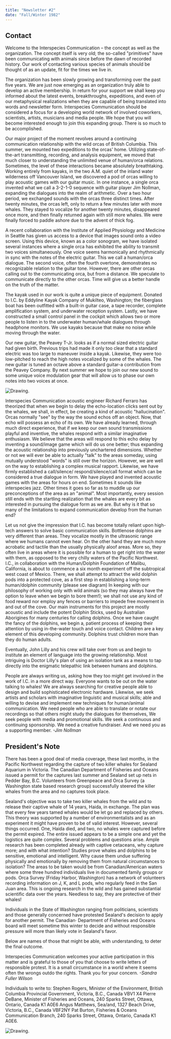 ```yaml
---
title: "Newsletter #2"
date: "Fall/Winter 1982"
---
```


## Contact

Welcome to the Interspecies Communication – the concept as well as the organization. The concept itself is very old; the so-called "primitives" have been communicating with animals since before the dawn of recorded history. Our work of contacting various species of animals should be thought of as an update, fit for the times we live in.
 
The organization has been slowly growing and transforming over the past five years. We are just now emerging as an organization truly able to develop an active membership. In return for your support we shall keep you informed about the latest events, breakthroughs, expeditions, and even of our metaphysical realizations when they are capable of being translated into words and newsletter form. Interspecies Communication should be considered a focus for a developing world network of involved coworkers, scientists, artists, musicians and media people. We hope that you will become interested enough to join this expanding group. There is so much to be accomplished. 

Our major project of the moment revolves around a continuing communication relationship with the wild orcas of British Columbia. This summer, we mounted two expeditions to the orcas' home. Utilizing state-of-the-art transmitting, recording, and analysis equipment, we moved that much closer to understanding the unlimited venue of human/orca relations. Sometimes, the level of these interactions became absolutely breathtaking. Working entirely from kayaks, in the two A.M. quiet of the inland water wilderness off Vancouver Island, we discovered a pod of orcas willing to play acoustic games with our guitar music. In one instance, a single orca invented what we 
call a 3-2-1-0 sequence with guitar player Jim Nollman, expanding the dialogues into the realm of arithmetic. Over a two hour period, we exchanged sounds with the orcas three distinct times. After twenty minutes, the orcas left, only to return a few minutes later with more whales. They stayed to vocalize for another twenty minutes, disappeared once more, and then finally returned again with still more whales. We were finally forced to paddle ashore due to the advent of thick fog. 

A recent collaboration with the Institute of Applied Physiology and Medicine in Seattle has given us access to a device that images sound onto a video screen. Using this device, known as a color sonogram, we have isolated several instances where a single orca has exhibited the ability to transmit two voices simultaneously. One voice seems harmonically and rhythmically in sync with the notes of the electric guitar. This we call a human/orca dialogue. The second voice, often the fourth overtone, demonstrates no recognizable relation to the guitar tone. However, there are other orcas calling out to the communicating orca, but from a distance. We speculate to communicate  directly to the other orcas. Time will give us a better handle on the truth of the matter.

The kayak used in our work is quite a unique piece of equipment. Donated to I.C. by Eddyline Kayak Company of Mukilteo, Washington; the fiberglass boat has been outfitted with a built-in guitar case, a tape recorder, complete amplification system, and underwater reception system. Lastly, we have constructed a small control panel in the cockpit which allows two or more people to listen in to the underwater human/whale dialogues through headphone monitors. We use kayaks because that make no noise while moving through the water.

Our new guitar, the Peavey T-Jr. looks as if a normal sized electric guitar had given birth. Previous trips had made it only too clear that a standard electric was too large to maneuver inside a kayak. Likewise, they were too low-pitched to reach the high notes vocalized by some of the whales. The new guitar is tuned an octave above a standard guitar-a contribution from the Peavey Company. By next summer we hope to join our new sound to some unique voice modulation gear that will allow us to phase our own notes into two voices at once.

<div class="newsletter-image">
<img src="https://res.cloudinary.com/dzxk4xfee/image/upload/v1751992275/IN0001-1_uzfsby.png" alt='Drawing.'/>
</div>

Interspecies Communication acoustic engineer Richard Ferraro has theorized that when we begin to delay the echo-location clicks sent out by the whales, we shall, in effect, be creating a kind of acoustic "hallucination". Orcas normally "see" by the way the sound echos off an object. Now, that echo will possess an echo of its own. We have already learned, through much direct experience, that if we keep our own sound transmissions playful and inventive, the whales respond with a similar imaginative enthusiasm. We believe that the areas will respond to this echo delay by inventing a sound/image game which will do us one better; thus expanding the acoustic relationship into previously unchartered dimensions. Whether or not we will ever be able to actually "talk" to the areas someday, using mutually understood "words" is still over the horizon. However, we are well on the way to establishing a complex musical rapport. Likewise, we have firmly established a call/silence/ respond/silence/call format which can be considered a true dialogue in form. We have played and invented acoustic games with the areas for hours on end. Sometimes it sounds like interspecies jazz. Other times it goes so far as to muddle up our preconceptions of the area as an "animal". Most importantly, every session still ends with the startling realization that the whales are every bit as interested in pursuing the dialogue form as we are. But why is it that so many of the limitations to expand communication develop from the human end? 

Let us not give the impression that I.C. has become totally reliant upon high-tech answers to solve basic communication skills. Bottlenose dolphins are very different than areas. They vocalize mostly in the ultrasonic range where we humans cannot even hear. On the other hand they are much more acrobatic and tactile than the usually physically aloof areas. More so, they often live in areas where it is possible for a human to get right into the water with them, as opposed to the very chilly waters of the Pacific Northwest. I.C., in collaboration with the Human/Dolphin Foundation of Malibu, California, is about to commence a six month experiment off the subtropical west coast of Mexico. There, we shall attempt to attract the wild dolphin pods into a protected cove, as a first step in establishing a long-term human/dolphin community (please see diagram) In keeping with our philosophy of working only with wild animals (so they may always have the option to leave when we begin to bore them!); we shall not use any kind of food reward nor employ any fences or barriers to impede free movement in and out of the cove. Our main instruments for this project are mostly acoustic and include the potent Dolphin Sticks, used by Australian Aborigines for many centuries for calling dolphins. Once we have caught the fancy of the dolphins, we begin a, patient process of keeping their attention by using in-the-water touch and voice contact. Children are a key element of this developing community. Dolphins trust children more than they do human adults.
 
Eventually, John Lilly and his crew will take over from us and begin to institute an element of language into the growing relationship. Most intriguing is Doctor Lilly's plan of using an isolation tank as a means to tap directly into the enigmatic telepathic link between humans and dolphins. 

People are always writing us, asking how they too might get involved in the work of I.C. in a more direct way. Everyone wants to be out on the water talking to whales! We are always searching for creative people able to design and build sophisticated electronic hardware. Likewise, we seek artists and scholars with imaginative linguistic and musical skills; able and willing to devise and implement new techniques for human/animal communication. We need people who are able to translate or notate our recordings so that others might study the dialogues for themselves, We seek people with media and promotional skills. 
We seek a continuous and continuing sponsorship. We need a creative fundraiser. And we need you as a supporting member. 
_-Jim Nollman_ 

## President's Note

There has been a good deal of media coverage, these last months, in the Pacific Northwest regarding the capture of two killer whales for Sealand Aquarium in Victoria. The Canadian Department of Fisheries and Oceans issued a permit for the captures last summer and Sealand set up nets in Pedder Bay, B.C. Volunteers from Greenpeace and Orca Survey (a Washington state based research group) successfully steered the killer whales from the area and no captures took place.
 
Sealand's objective was to take two killer whales from the wild and to release their captive whale of 14 years, Haida, in exchange. The plan was that every few years tamed whales would be let go and replaced by others. This theory was supported by a number of environmentalists and as an experiment it might have proven to be of valid interest. However, several things occurred. One, Haida died, and two, no whales were captured before the permit expired. The entire issued appears to be a simple one and yet the logistics are quite complex. Several problems and questions arise. Ample research has been completed already with captive cetaceans, why capture more; and with what intention? Studies prove whales and dolphins to be sensitive, emotional and intelligent. Why cause them undue suffering physically and emotionally by removing them from natural circumstances to isolation? The areas to be taken would be from Canadian/American waters where some three hundred individuals live in documented family groups or pods. Orca Survey (Friday Harbor, Washington) has a network of volunteers recording information on J, K, and L pods, who regularly feed in the San Juan area. This is ongoing research in the wild and has gained substantial scientific data over the years. Needless to say, they are protective of their whales! 

Individuals in the State of Washington ranging from politicians, scientists and those generally concerned have protested Sealand's decision to apply for another permit. The Canadian· Department of Fisheries and Oceans board will meet sometime this 
winter to decide and without responsible pressure will more than likely vote in Sealand's favor. 

Below are names of those that might be able, with understanding, to deter the final outcome.
 
Interspecies Communication welcomes your active participation in this matter and is grateful to those of you that choose to write letters of responsible protest. It is a small circumstance in a world where it seems often the wrongs outdo the rights. Thank you for your concern. _-Sandra Fuller Wilson_

Individuals to write to: 
Stephen Rogers, Minister of the Environment, British Columbia Provincial Government, Victoria, B.C., Canada VBV1 X4
Pierre DeBane, Minister of Fisheries and Oceans, 240 Sparks Street, Ottawa, Ontario, Canada K1 A0E6 
Angus Matthews, Sea/and, 1327 Beach Drive, Victoria, B.C., Canada VBF2NY 
Pat Burton, Fisheries & Oceans Communication Branch, 240 Sparks Street, Ottawa, Ontario, Canada K1 A0E6.

<div class="newsletter-image">
<img src="https://res.cloudinary.com/dzxk4xfee/image/upload/v1751992667/IN0001-2_yn1ofx.png" alt='Drawing.'/>
</div>